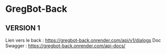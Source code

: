 # GregBot-Back
## VERSION 1 
Lien vers le back : https://gregbot-back.onrender.com/api/v1/dialogs
Doc Swagger : https://gregbot-back.onrender.com/api-docs/
